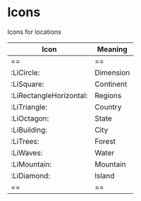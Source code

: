 # Icons
Icons for locations

| Icon                    | Meaning   |
| ----------------------- | --------- |
| ==                      | ==        |
| :LiCircle:              | Dimension |
| :LiSquare:              | Continent |
| :LiRectangleHorizontal: | Regions   |
| :LiTriangle:            | Country   |
| :LiOctagon:             | State     |
| :LiBuilding:            | City      |
| :LiTrees:               | Forest    |
| :LiWaves:               | Water     |
| :LiMountain:            | Mountain  |
| :LiDiamond:             | Island    |
| ==                      | ==        |
